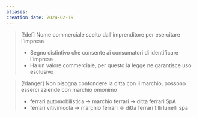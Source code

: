 ```yaml
---
aliases: 
creation date: 2024-02-19
---
```


>[!def]
>Nome commerciale scelto dall'imprenditore per esercitare l'impresa
>- Segno distintivo che consente ai consumatori di identificare l'impresa
>- Ha un valore commerciale, per questo la legge ne garantisce uso esclusivo


>[!danger]
>Non bisogna confondere la ditta con il marchio, possono esserci aziende con marchio omonimo 
>- ferrari automobilistica -> marchio ferrari -> ditta ferrari SpA
>- ferrari vitivinicola -> marchio ferrari -> ditta ferrari f.lli lunelli spa
